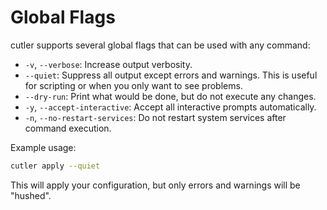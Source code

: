 # Global Flags

cutler supports several global flags that can be used with any command:

- `-v`, `--verbose`: Increase output verbosity.
- `--quiet`: Suppress all output except errors and warnings. This is useful for scripting or when you only want to see problems.
- `--dry-run`: Print what would be done, but do not execute any changes.
- `-y`, `--accept-interactive`: Accept all interactive prompts automatically.
- `-n`, `--no-restart-services`: Do not restart system services after command execution.

Example usage:

```bash
cutler apply --quiet
```

This will apply your configuration, but only errors and warnings will be "hushed".